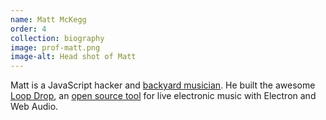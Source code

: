 ```yaml
---
name: Matt McKegg
order: 4
collection: biography
image: prof-matt.png
image-alt: Head shot of Matt
---
```

Matt is a JavaScript hacker and [backyard musician](https://soundcloud.com/destroy-with-science). He built the awesome [Loop Drop](http://loopjs.com), an [open source tool](https://github.com/mmckegg/loop-drop-app) for live electronic music with Electron and Web Audio.
